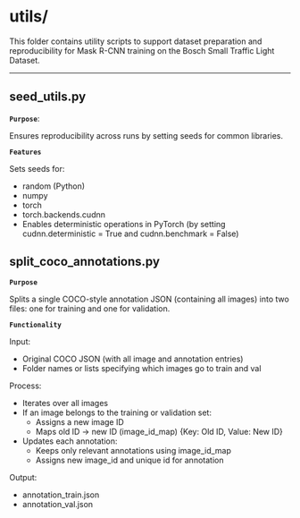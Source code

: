 # utils/

This folder contains utility scripts to support dataset preparation and reproducibility for Mask R-CNN training on the Bosch Small Traffic Light Dataset.

---

## seed_utils.py
**`Purpose`**:

Ensures reproducibility across runs by setting seeds for common libraries.

**`Features`**

Sets seeds for:
- random (Python)
- numpy
- torch
- torch.backends.cudnn
- Enables deterministic operations in PyTorch (by setting cudnn.deterministic = True and cudnn.benchmark = False)

## split_coco_annotations.py
**`Purpose`**

Splits a single COCO-style annotation JSON (containing all images) into two files: one for training and one for validation.

**`Functionality`**

Input:
- Original COCO JSON (with all image and annotation entries)
- Folder names or lists specifying which images go to train and val

Process:
- Iterates over all images
- If an image belongs to the training or validation set:
  - Assigns a new image ID
  - Maps old ID → new ID (image_id_map) {Key: Old ID, Value: New ID}
- Updates each annotation:
  - Keeps only relevant annotations using image_id_map
  - Assigns new image_id and unique id for annotation

Output:
- annotation_train.json
- annotation_val.json


